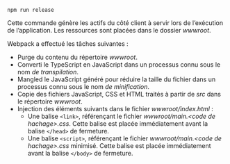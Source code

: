 ```console
npm run release
```

Cette commande génère les actifs du côté client à servir lors de l’exécution de l’application. Les ressources sont placées dans le dossier *wwwroot*.

Webpack a effectué les tâches suivantes :

* Purge du contenu du répertoire *wwwroot*.
* Converti le TypeScript en JavaScript dans un processus connu sous le nom *de transpilation*.
* Mangled le JavaScript généré pour réduire la taille du fichier dans un processus connu sous le nom *de minification*.
* Copie des fichiers JavaScript, CSS et HTML traités à partir de *src* dans le répertoire *wwwroot*.
* Injection des éléments suivants dans le fichier *wwwroot/index.html* :
  * Une balise `<link>`, référençant le fichier *wwwroot/main.\<code de hachage\>.css*. Cette balise est placée immédiatement avant la balise `</head>` de fermeture.
  * Une balise `<script>`, référençant le fichier *wwwroot/main.\<code de hachage\>.css* minimisé. Cette balise est placée immédiatement avant la balise `</body>` de fermeture.